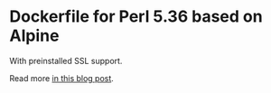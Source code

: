 # Dockerfile for Perl 5.36 based on Alpine

With preinstalled SSL support.

Read more [in this blog post](https://domm.plix.at/perl/2022_06_dockerfile_for_perl_5_36.html).
